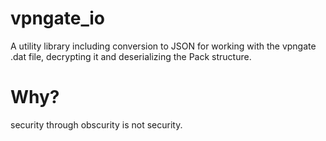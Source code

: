 # vpngate_io

A utility library including conversion to JSON for working with the vpngate .dat file, decrypting it and deserializing the Pack structure.

# Why?

security through obscurity is not security.
